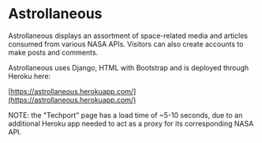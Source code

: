 # Astrollaneous
Astrollaneous displays an assortment of space-related media and articles consumed from various NASA APIs. Visitors can also create accounts to make posts and comments.

Astrollaneous uses Django, HTML with Bootstrap and is deployed through Heroku here:

[https://astrollaneous.herokuapp.com/](https://astrollaneous.herokuapp.com/)

NOTE: the "Techport" page has a load time of ~5-10 seconds, due to an additional Heroku app needed to act as a proxy for its corresponding NASA API. 
